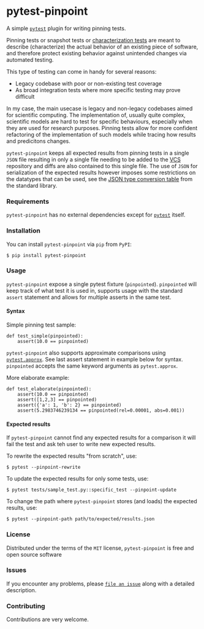 pytest-pinpoint
===============

A simple [`pytest`](https://docs.pytest.org/en/latest/) plugin for writing pinning tests.

Pinning tests or snapshot tests or [characterization tests](https://en.wikipedia.org/wiki/Characterization_test) are meant to describe (characterize) the actual behavior of an existing piece of software, and therefore protect existing behavior against unintended changes via automated testing.

This type of testing can come in handy for several reasons:
* Legacy codebase with poor or non-existing test coverage
* As broad integration tests where more specific testing may prove difficult

In my case, the main usecase is legacy and non-legacy codebases aimed for scientific computing. The implementation of, usually quite complex, scientific models are hard to test for specific behaviours, especially when they are used for research purposes. Pinning tests allow for more confident refactoring of the implementation of such models while tracing how results and predicitons changes.

`pytest-pinpoint` keeps all expected results from pinning tests in a single `JSON` file resulting in only a single file needing to be added to the [VCS](https://en.wikipedia.org/wiki/Version_control) repository and diffs are also contained to this single file. The use of `JSON` for serialization of the expected results however imposes some restrictions on the datatypes that can be used, see the [JSON type conversion table](https://docs.python.org/3/library/json.html#py-to-json-table) from the standard library.


### Requirements

`pytest-pinpoint` has no external dependencies except for [`pytest`](https://docs.pytest.org/en/latest/) itself.


### Installation

You can install `pytest-pinpoint` via `pip` from `PyPI`:

    $ pip install pytest-pinpoint


### Usage

`pytest-pinpoint` expose a single pytest fixture (`pinpointed`). `pinpointed` will keep track of what test it is used in, supports usage with the standard `assert` statement and allows for multiple asserts in the same test.

#### Syntax

Simple pinning test sample:
```
def test_simple(pinpointed):
    assert(10.0 == pinpointed)
```

`pytest-pinpoint` also supports approximate comparisons using [`pytest.approx`](https://docs.pytest.org/en/latest/reference.html#pytest-approx). See last assert statement in example below for syntax. `pinpointed` accepts the same keyword arguments as `pytest.approx`.

More elaborate example:
```
def test_elaborate(pinpointed):
    assert(10.0 == pinpointed)
    assert([1,2,3] == pinpointed)
    assert({'a': 1, 'b': 2} == pinpointed)
    assert(5.2983746239134 == pinpointed(rel=0.00001, abs=0.001))
```
#### Expected results

If `pytest-pinpoint` cannot find any expected results for a comparison it will fail the test and ask teh user to write new expected results.

To rewrite the expected results "from scratch", use:

    $ pytest --pinpoint-rewrite

To update the expected results for only some tests, use:

    $ pytest tests/sample_test.py::specific_test --pinpoint-update

To change the path where `pytest-pinpoint` stores (and loads) the expected results, use:

    $ pytest --pinpoint-path path/to/expected/results.json

### License

Distributed under the terms of the `MIT` license, `pytest-pinpoint` is free and open source software

### Issues

If you encounter any problems, please [`file an issue`](https://github.com/freol35241/pytest-pinpoint/issues) along with a detailed description.

### Contributing

Contributions are very welcome.